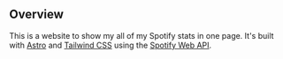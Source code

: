 ## Overview

This is a website to show my all of my Spotify stats in one page. It's built with [Astro](https://astro.build/) and [Tailwind CSS](https://tailwindcss.com/) using the [Spotify Web API](https://developer.spotify.com/documentation/web-api/).

